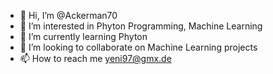 - 👋 Hi, I’m @Ackerman70
- 👀 I’m interested in Phyton Programming, Machine Learning
- 🌱 I’m currently learning Phyton
- 💞️ I’m looking to collaborate on Machine Learning projects 
- 📫 How to reach me yeni97@gmx.de

<!---
Ackerman70/Ackerman70 is a ✨ special ✨ repository because its `README.md` (this file) appears on your GitHub profile.
You can click the Preview link to take a look at your changes.
--->
